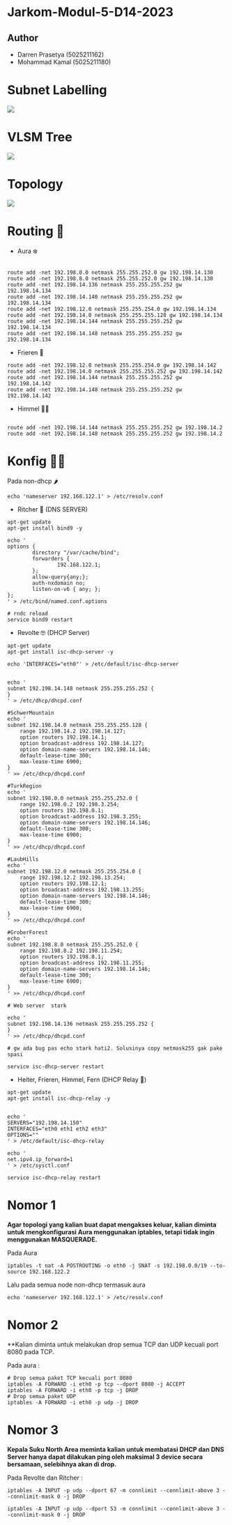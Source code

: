 # Jarkom-Modul-5-D14-2023

## Author
- Darren Prasetya (5025211162)
- Mohammad Kamal (5025211180)




# Subnet Labelling

<img src="images/gambar1.png">
<br>

# VLSM Tree
<img src="images/yuwandisnat.png">
<br>

# Topology
<img src="images/lol.png">
<br>




# Routing 💅

- Aura ❄️

```

route add -net 192.198.0.0 netmask 255.255.252.0 gw 192.198.14.130
route add -net 192.198.8.0 netmask 255.255.252.0 gw 192.198.14.130
route add -net 192.198.14.136 netmask 255.255.255.252 gw 192.198.14.134
route add -net 192.198.14.140 netmask 255.255.255.252 gw 192.198.14.134
route add -net 192.198.12.0 netmask 255.255.254.0 gw 192.198.14.134
route add -net 192.198.14.0 netmask 255.255.255.128 gw 192.198.14.134
route add -net 192.198.14.144 netmask 255.255.255.252 gw 192.198.14.134
route add -net 192.198.14.148 netmask 255.255.255.252 gw 192.198.14.134
```


- Frieren 👶
```
route add -net 192.198.12.0 netmask 255.255.254.0 gw 192.198.14.142
route add -net 192.198.14.0 netmask 255.255.255.252 gw 192.198.14.142
route add -net 192.198.14.144 netmask 255.255.255.252 gw 192.198.14.142
route add -net 192.198.14.148 netmask 255.255.255.252 gw 192.198.14.142
```


- Himmel 👯‍♀️
```

route add -net 192.198.14.144 netmask 255.255.255.252 gw 192.198.14.2
route add -net 192.198.14.148 netmask 255.255.255.252 gw 192.198.14.2

```


# Konfig 🧔‍♂️

Pada non-dhcp 🌶️
```
echo 'nameserver 192.168.122.1' > /etc/resolv.conf
```


- Ritcher 🌮 (DNS SERVER)

```
apt-get update
apt-get install bind9 -y

echo '
options {
        directory "/var/cache/bind";
        forwarders {
                192.168.122.1;
        };
        allow-query{any;};
        auth-nxdomain no;
        listen-on-v6 { any; };
};
' > /etc/bind/named.conf.options

# rndc reload
service bind9 restart

```

- Revolte 🤓 (DHCP Server)
```
apt-get update
apt-get install isc-dhcp-server -y

echo 'INTERFACES="eth0"' > /etc/default/isc-dhcp-server


echo '
subnet 192.198.14.148 netmask 255.255.255.252 {   
}
' > /etc/dhcp/dhcpd.conf

#SchwerMountain
echo '
subnet 192.198.14.0 netmask 255.255.255.128 {
    range 192.198.14.2 192.198.14.127;
    option routers 192.198.14.1;
    option broadcast-address 192.198.14.127;
    option domain-name-servers 192.198.14.146;
    default-lease-time 300;
    max-lease-time 6900;
}
' >> /etc/dhcp/dhcpd.conf

#TurkRegion
echo '
subnet 192.198.0.0 netmask 255.255.252.0 {
    range 192.198.0.2 192.198.3.254;
    option routers 192.198.0.1;
    option broadcast-address 192.198.3.255;
    option domain-name-servers 192.198.14.146;
    default-lease-time 300;
    max-lease-time 6900;
}
' >> /etc/dhcp/dhcpd.conf

#LaubHills
echo '
subnet 192.198.12.0 netmask 255.255.254.0 {
    range 192.198.12.2 192.198.13.254;
    option routers 192.198.12.1;
    option broadcast-address 192.198.13.255;
    option domain-name-servers 192.198.14.146;
    default-lease-time 300;
    max-lease-time 6900;
}
' >> /etc/dhcp/dhcpd.conf

#GroberForest
echo '
subnet 192.198.8.0 netmask 255.255.252.0 {
    range 192.198.8.2 192.198.11.254;
    option routers 192.198.8.1;
    option broadcast-address 192.198.11.255;
    option domain-name-servers 192.198.14.146;
    default-lease-time 300;
    max-lease-time 6900;
}
' >> /etc/dhcp/dhcpd.conf

# Web server  stark 

echo '
subnet 192.198.14.136 netmask 255.255.255.252 {
}
' >> /etc/dhcp/dhcpd.conf

# gw ada bug pas echo stark hati2. Solusinya copy netmask255 gak pake spasi

service isc-dhcp-server restart
```


-  Heiter, Frieren, Himmel, Fern (DHCP Relay 👠)
```
apt-get update
apt-get install isc-dhcp-relay -y


echo '
SERVERS="192.198.14.150"
INTERFACES="eth0 eth1 eth2 eth3"
OPTIONS=""
' > /etc/default/isc-dhcp-relay

echo '
net.ipv4.ip_forward=1
' > /etc/sysctl.conf

service isc-dhcp-relay restart
```



# Nomor 1

**Agar topologi yang kalian buat dapat mengakses keluar, kalian diminta untuk mengkonfigurasi Aura menggunakan iptables, tetapi tidak ingin menggunakan MASQUERADE.**

Pada Aura
```
iptables -t nat -A POSTROUTING -o eth0 -j SNAT -s 192.198.0.0/19 --to-source 192.168.122.2
```

Lalu pada semua node non-dhcp termasuk aura
```
echo 'nameserver 192.168.122.1' > /etc/resolv.conf
```

# Nomor 2 

**Kalian diminta untuk melakukan drop semua TCP dan UDP kecuali port 8080 pada TCP.

Pada aura : 

```
# Drop semua paket TCP kecuali port 8080
iptables -A FORWARD -i eth0 -p tcp --dport 8080 -j ACCEPT 
iptables -A FORWARD -i eth0 -p tcp -j DROP 
# Drop semua paket UDP 
iptables -A FORWARD -i eth0 -p udp -j DROP
```


# Nomor 3

**Kepala Suku North Area meminta kalian untuk membatasi DHCP dan DNS Server hanya dapat dilakukan ping oleh maksimal 3 device secara bersamaan, selebihnya akan di drop.**

Pada Revolte dan Ritcher  : 


```
iptables -A INPUT -p udp --dport 67 -m connlimit --connlimit-above 3 --connlimit-mask 0 -j DROP

iptables -A INPUT -p udp --dport 53 -m connlimit --connlimit-above 3 --connlimit-mask 0 -j DROP
```





